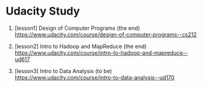 # Udacity Study

1. [lesson1] Design of Computer Programs (the end)  
https://www.udacity.com/course/design-of-computer-programs--cs212

2. [lesson2] Intro to Hadoop and MapReduce (the end)    
https://www.udacity.com/course/intro-to-hadoop-and-mapreduce--ud617  

3. [lesson3] Intro to Data Analysis (to be)  
https://www.udacity.com/course/intro-to-data-analysis--ud170  

